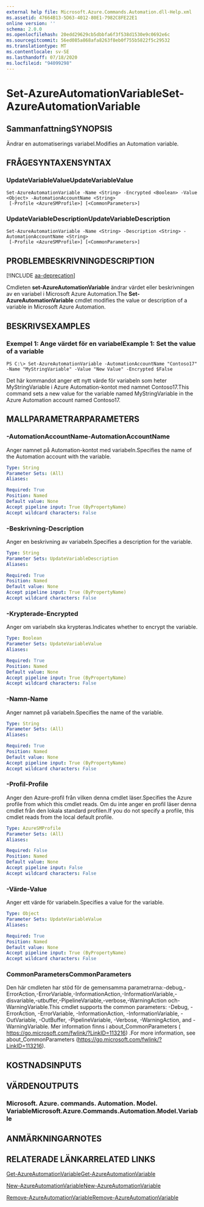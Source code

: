 ```yaml
---
external help file: Microsoft.Azure.Commands.Automation.dll-Help.xml
ms.assetid: 47664B13-5D63-4012-80E1-7982C8FE22E1
online version: ''
schema: 2.0.0
ms.openlocfilehash: 20edd29629cb5dbbfa6f3f538d1530e9c0692e6c
ms.sourcegitcommit: 56ed085a868afa8263f8eb0f755b5822f5c29532
ms.translationtype: MT
ms.contentlocale: sv-SE
ms.lasthandoff: 07/18/2020
ms.locfileid: "94099298"
---
```

# <span data-ttu-id="c4fdc-101">Set-AzureAutomationVariable</span><span class="sxs-lookup"><span data-stu-id="c4fdc-101">Set-AzureAutomationVariable</span></span>

## <span data-ttu-id="c4fdc-102">Sammanfattning</span><span class="sxs-lookup"><span data-stu-id="c4fdc-102">SYNOPSIS</span></span>

<span data-ttu-id="c4fdc-103">Ändrar en automatiserings variabel.</span><span class="sxs-lookup"><span data-stu-id="c4fdc-103">Modifies an Automation variable.</span></span>

## <span data-ttu-id="c4fdc-104">FRÅGESYNTAXEN</span><span class="sxs-lookup"><span data-stu-id="c4fdc-104">SYNTAX</span></span>

### <span data-ttu-id="c4fdc-105">UpdateVariableValue</span><span class="sxs-lookup"><span data-stu-id="c4fdc-105">UpdateVariableValue</span></span>
```
Set-AzureAutomationVariable -Name <String> -Encrypted <Boolean> -Value <Object> -AutomationAccountName <String>
 [-Profile <AzureSMProfile>] [<CommonParameters>]
```

### <span data-ttu-id="c4fdc-106">UpdateVariableDescription</span><span class="sxs-lookup"><span data-stu-id="c4fdc-106">UpdateVariableDescription</span></span>
```
Set-AzureAutomationVariable -Name <String> -Description <String> -AutomationAccountName <String>
 [-Profile <AzureSMProfile>] [<CommonParameters>]
```

## <span data-ttu-id="c4fdc-107">PROBLEMBESKRIVNING</span><span class="sxs-lookup"><span data-stu-id="c4fdc-107">DESCRIPTION</span></span>

[!INCLUDE [aa-deprecation](../include/aa-deprecation.md)]

<span data-ttu-id="c4fdc-108">Cmdleten **set-AzureAutomationVariable** ändrar värdet eller beskrivningen av en variabel i Microsoft Azure Automation.</span><span class="sxs-lookup"><span data-stu-id="c4fdc-108">The **Set-AzureAutomationVariable** cmdlet modifies the value or description of a variable in Microsoft Azure Automation.</span></span>

## <span data-ttu-id="c4fdc-109">BESKRIVS</span><span class="sxs-lookup"><span data-stu-id="c4fdc-109">EXAMPLES</span></span>

### <span data-ttu-id="c4fdc-110">Exempel 1: Ange värdet för en variabel</span><span class="sxs-lookup"><span data-stu-id="c4fdc-110">Example 1: Set the value of a variable</span></span>
```
PS C:\> Set-AzureAutomationVariable -AutomationAccountName "Contoso17" -Name "MyStringVariable" -Value "New Value" -Encrypted $False
```

<span data-ttu-id="c4fdc-111">Det här kommandot anger ett nytt värde för variabeln som heter MyStringVariable i Azure Automation-kontot med namnet Contoso17.</span><span class="sxs-lookup"><span data-stu-id="c4fdc-111">This command sets a new value for the variable named MyStringVariable in the Azure Automation account named Contoso17.</span></span>

## <span data-ttu-id="c4fdc-112">MALLPARAMETRAR</span><span class="sxs-lookup"><span data-stu-id="c4fdc-112">PARAMETERS</span></span>

### <span data-ttu-id="c4fdc-113">-AutomationAccountName</span><span class="sxs-lookup"><span data-stu-id="c4fdc-113">-AutomationAccountName</span></span>
<span data-ttu-id="c4fdc-114">Anger namnet på Automation-kontot med variabeln.</span><span class="sxs-lookup"><span data-stu-id="c4fdc-114">Specifies the name of the Automation account with the variable.</span></span>

```yaml
Type: String
Parameter Sets: (All)
Aliases: 

Required: True
Position: Named
Default value: None
Accept pipeline input: True (ByPropertyName)
Accept wildcard characters: False
```

### <span data-ttu-id="c4fdc-115">-Beskrivning</span><span class="sxs-lookup"><span data-stu-id="c4fdc-115">-Description</span></span>
<span data-ttu-id="c4fdc-116">Anger en beskrivning av variabeln.</span><span class="sxs-lookup"><span data-stu-id="c4fdc-116">Specifies a description for the variable.</span></span>

```yaml
Type: String
Parameter Sets: UpdateVariableDescription
Aliases: 

Required: True
Position: Named
Default value: None
Accept pipeline input: True (ByPropertyName)
Accept wildcard characters: False
```

### <span data-ttu-id="c4fdc-117">-Krypterade</span><span class="sxs-lookup"><span data-stu-id="c4fdc-117">-Encrypted</span></span>
<span data-ttu-id="c4fdc-118">Anger om variabeln ska krypteras.</span><span class="sxs-lookup"><span data-stu-id="c4fdc-118">Indicates whether to encrypt the variable.</span></span>

```yaml
Type: Boolean
Parameter Sets: UpdateVariableValue
Aliases: 

Required: True
Position: Named
Default value: None
Accept pipeline input: True (ByPropertyName)
Accept wildcard characters: False
```

### <span data-ttu-id="c4fdc-119">-Namn</span><span class="sxs-lookup"><span data-stu-id="c4fdc-119">-Name</span></span>
<span data-ttu-id="c4fdc-120">Anger namnet på variabeln.</span><span class="sxs-lookup"><span data-stu-id="c4fdc-120">Specifies the name of the variable.</span></span>

```yaml
Type: String
Parameter Sets: (All)
Aliases: 

Required: True
Position: Named
Default value: None
Accept pipeline input: True (ByPropertyName)
Accept wildcard characters: False
```

### <span data-ttu-id="c4fdc-121">-Profil</span><span class="sxs-lookup"><span data-stu-id="c4fdc-121">-Profile</span></span>
<span data-ttu-id="c4fdc-122">Anger den Azure-profil från vilken denna cmdlet läser.</span><span class="sxs-lookup"><span data-stu-id="c4fdc-122">Specifies the Azure profile from which this cmdlet reads.</span></span>
<span data-ttu-id="c4fdc-123">Om du inte anger en profil läser denna cmdlet från den lokala standard profilen.</span><span class="sxs-lookup"><span data-stu-id="c4fdc-123">If you do not specify a profile, this cmdlet reads from the local default profile.</span></span>

```yaml
Type: AzureSMProfile
Parameter Sets: (All)
Aliases: 

Required: False
Position: Named
Default value: None
Accept pipeline input: False
Accept wildcard characters: False
```

### <span data-ttu-id="c4fdc-124">-Värde</span><span class="sxs-lookup"><span data-stu-id="c4fdc-124">-Value</span></span>
<span data-ttu-id="c4fdc-125">Anger ett värde för variabeln.</span><span class="sxs-lookup"><span data-stu-id="c4fdc-125">Specifies a value for the variable.</span></span>

```yaml
Type: Object
Parameter Sets: UpdateVariableValue
Aliases: 

Required: True
Position: Named
Default value: None
Accept pipeline input: True (ByPropertyName)
Accept wildcard characters: False
```

### <span data-ttu-id="c4fdc-126">CommonParameters</span><span class="sxs-lookup"><span data-stu-id="c4fdc-126">CommonParameters</span></span>
<span data-ttu-id="c4fdc-127">Den här cmdleten har stöd för de gemensamma parametrarna:-debug,-ErrorAction,-ErrorVariable,-InformationAction,-InformationVariable,-disvariable,-utbuffer,-PipelineVariable,-verbose,-WarningAction och-WarningVariable.</span><span class="sxs-lookup"><span data-stu-id="c4fdc-127">This cmdlet supports the common parameters: -Debug, -ErrorAction, -ErrorVariable, -InformationAction, -InformationVariable, -OutVariable, -OutBuffer, -PipelineVariable, -Verbose, -WarningAction, and -WarningVariable.</span></span> <span data-ttu-id="c4fdc-128">Mer information finns i about_CommonParameters ( https://go.microsoft.com/fwlink/?LinkID=113216) .</span><span class="sxs-lookup"><span data-stu-id="c4fdc-128">For more information, see about_CommonParameters (https://go.microsoft.com/fwlink/?LinkID=113216).</span></span>

## <span data-ttu-id="c4fdc-129">KOSTNADS</span><span class="sxs-lookup"><span data-stu-id="c4fdc-129">INPUTS</span></span>

## <span data-ttu-id="c4fdc-130">VÄRDEN</span><span class="sxs-lookup"><span data-stu-id="c4fdc-130">OUTPUTS</span></span>

### <span data-ttu-id="c4fdc-131">Microsoft. Azure. commands. Automation. Model. Variable</span><span class="sxs-lookup"><span data-stu-id="c4fdc-131">Microsoft.Azure.Commands.Automation.Model.Variable</span></span>

## <span data-ttu-id="c4fdc-132">ANMÄRKNINGAR</span><span class="sxs-lookup"><span data-stu-id="c4fdc-132">NOTES</span></span>

## <span data-ttu-id="c4fdc-133">RELATERADE LÄNKAR</span><span class="sxs-lookup"><span data-stu-id="c4fdc-133">RELATED LINKS</span></span>

[<span data-ttu-id="c4fdc-134">Get-AzureAutomationVariable</span><span class="sxs-lookup"><span data-stu-id="c4fdc-134">Get-AzureAutomationVariable</span></span>](./Get-AzureAutomationVariable.md)

[<span data-ttu-id="c4fdc-135">New-AzureAutomationVariable</span><span class="sxs-lookup"><span data-stu-id="c4fdc-135">New-AzureAutomationVariable</span></span>](./New-AzureAutomationVariable.md)

[<span data-ttu-id="c4fdc-136">Remove-AzureAutomationVariable</span><span class="sxs-lookup"><span data-stu-id="c4fdc-136">Remove-AzureAutomationVariable</span></span>](./Remove-AzureAutomationVariable.md)


